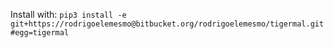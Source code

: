 Install with: `pip3 install -e git+https://rodrigoelemesmo@bitbucket.org/rodrigoelemesmo/tigermal.git#egg=tigermal`
